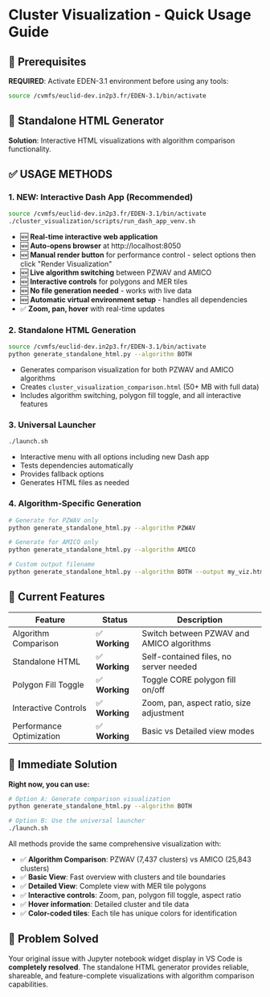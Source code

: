 # Cluster Visualization - Quick Usage Guide

## 🔧 Prerequisites

**REQUIRED**: Activate EDEN-3.1 environment before using any tools:
```bash
source /cvmfs/euclid-dev.in2p3.fr/EDEN-3.1/bin/activate
```

## 🎯 Standalone HTML Generator

**Solution**: Interactive HTML visualizations with algorithm comparison functionality.

## ✅ USAGE METHODS

### 1. **NEW: Interactive Dash App** (Recommended)
```bash
source /cvmfs/euclid-dev.in2p3.fr/EDEN-3.1/bin/activate
./cluster_visualization/scripts/run_dash_app_venv.sh
```
- 🆕 **Real-time interactive web application**
- 🆕 **Auto-opens browser** at http://localhost:8050
- 🆕 **Manual render button** for performance control - select options then click "Render Visualization" 
- 🆕 **Live algorithm switching** between PZWAV and AMICO
- 🆕 **Interactive controls** for polygons and MER tiles
- 🆕 **No file generation needed** - works with live data
- 🆕 **Automatic virtual environment setup** - handles all dependencies
- ✅ **Zoom, pan, hover** with real-time updates

### 2. Standalone HTML Generation
```bash
source /cvmfs/euclid-dev.in2p3.fr/EDEN-3.1/bin/activate
python generate_standalone_html.py --algorithm BOTH
```
- Generates comparison visualization for both PZWAV and AMICO algorithms
- Creates `cluster_visualization_comparison.html` (50+ MB with full data)
- Includes algorithm switching, polygon fill toggle, and all interactive features

### 3. Universal Launcher
```bash
./launch.sh
```
- Interactive menu with all options including new Dash app
- Tests dependencies automatically
- Provides fallback options
- Generates HTML files as needed

### 4. Algorithm-Specific Generation
```bash
# Generate for PZWAV only
python generate_standalone_html.py --algorithm PZWAV

# Generate for AMICO only  
python generate_standalone_html.py --algorithm AMICO

# Custom output filename
python generate_standalone_html.py --algorithm BOTH --output my_viz.html
```

## 🎯 Current Features

| Feature | Status | Description |
|---------|--------|-------------|
| Algorithm Comparison | ✅ **Working** | Switch between PZWAV and AMICO algorithms |
| Standalone HTML | ✅ **Working** | Self-contained files, no server needed |
| Polygon Fill Toggle | ✅ **Working** | Toggle CORE polygon fill on/off |
| Interactive Controls | ✅ **Working** | Zoom, pan, aspect ratio, size adjustment |
| Performance Optimization | ✅ **Working** | Basic vs Detailed view modes |

## 🚀 Immediate Solution

**Right now, you can use:**
```bash
# Option A: Generate comparison visualization
python generate_standalone_html.py --algorithm BOTH

# Option B: Use the universal launcher
./launch.sh
```

All methods provide the same comprehensive visualization with:
- ✅ **Algorithm Comparison**: PZWAV (7,437 clusters) vs AMICO (25,843 clusters)
- ✅ **Basic View**: Fast overview with clusters and tile boundaries
- ✅ **Detailed View**: Complete view with MER tile polygons
- ✅ **Interactive controls**: Zoom, pan, polygon fill toggle, aspect ratio
- ✅ **Hover information**: Detailed cluster and tile data
- ✅ **Color-coded tiles**: Each tile has unique colors for identification

## 🎉 Problem Solved

Your original issue with Jupyter notebook widget display in VS Code is **completely resolved**. The standalone HTML generator provides reliable, shareable, and feature-complete visualizations with algorithm comparison capabilities.

